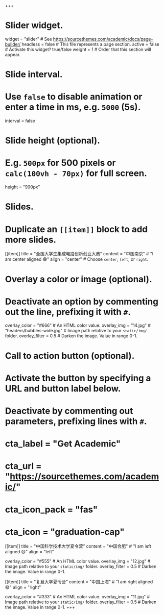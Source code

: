 +++
# Slider widget.
widget = "slider"  # See https://sourcethemes.com/academic/docs/page-builder/
headless = false  # This file represents a page section.
active = false  # Activate this widget? true/false
weight = 1  # Order that this section will appear.

# Slide interval.
# Use `false` to disable animation or enter a time in ms, e.g. `5000` (5s).
interval = false

# Slide height (optional).
# E.g. `500px` for 500 pixels or `calc(100vh - 70px)` for full screen.
height = "900px"

# Slides.
# Duplicate an `[[item]]` block to add more slides.
[[item]]
  title = "全国大学生集成电路创新创业大赛"
  content = "中国南京" # "I am center aligned :smile:"
  align = "center"  # Choose `center`, `left`, or `right`.

  # Overlay a color or image (optional).
  #   Deactivate an option by commenting out the line, prefixing it with `#`.
  overlay_color = "#666"  # An HTML color value.
  overlay_img = "14.jpg"  # "headers/bubbles-wide.jpg"  # Image path relative to your `static/img/` folder.
  overlay_filter = 0.5  # Darken the image. Value in range 0-1.

  # Call to action button (optional).
  #   Activate the button by specifying a URL and button label below.
  #   Deactivate by commenting out parameters, prefixing lines with `#`.
  # cta_label = "Get Academic"
  # cta_url = "https://sourcethemes.com/academic/"
  # cta_icon_pack = "fas"
  # cta_icon = "graduation-cap"

[[item]]
  title = "中国科学技术大学夏令营"
  content = "中国合肥" # "I am left aligned :smile:"
  align = "left"

  overlay_color = "#555"  # An HTML color value.
  overlay_img = "12.jpg"  # Image path relative to your `static/img/` folder.
  overlay_filter = 0.5  # Darken the image. Value in range 0-1.

[[item]]
  title = "复旦大学夏令营"
  content = "中国上海" # "I am right aligned :smile:"
  align = "right"

  overlay_color = "#333"  # An HTML color value.
  overlay_img = "11.jpg"  # Image path relative to your `static/img/` folder.
  overlay_filter = 0.5  # Darken the image. Value in range 0-1.
+++
